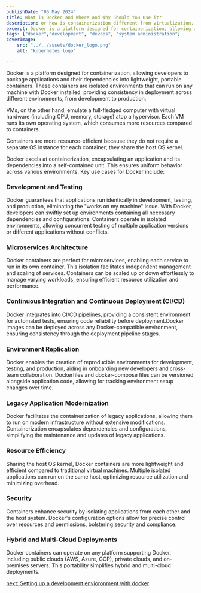 ```yaml
---
publishDate: "05 May 2024"
title: What is Docker and Where and Why Should You Use it?
description: or how is containerization different from virtualization.
excerpt: Docker is a platform designed for containerization, allowing developers to package applications and their dependencies into lightweight, portable containers. These containers are isolated environments that can run on any machine with Docker installed, providing consistency in deployment across different environments, from development to production.
tags: ["docker","development", "devops", "system administration"]
coverImage:
    src: "../../assets/docker_logo.png"
    alt: "kubernetes logo"

---
```


Docker is a platform designed for containerization, allowing developers to package applications and their dependencies into lightweight, portable containers. These containers are isolated environments that can run on any machine with Docker installed, providing consistency in deployment across different environments, from development to production.

VMs, on the other hand, emulate a full-fledged computer with virtual hardware (including CPU, memory, storage) atop a hypervisor. Each VM runs its own operating system, which consumes more resources compared to containers.

Containers are more resource-efficient because they do not require a separate OS instance for each container; they share the host OS kernel.

Docker excels at containerization, encapsulating an application and its dependencies into a self-contained unit. This ensures uniform behavior across various environments. Key use cases for Docker include:

### Development and Testing

Docker guarantees that applications run identically in development, testing, and production, eliminating the "works on my machine" issue. With Docker, developers can swiftly set up environments containing all necessary dependencies and configurations. Containers operate in isolated environments, allowing concurrent testing of multiple application versions or different applications without conflicts.

### Microservices Architecture

Docker containers are perfect for microservices, enabling each service to run in its own container. This isolation facilitates independent management and scaling of services. Containers can be scaled up or down effortlessly to manage varying workloads, ensuring efficient resource utilization and performance.

### Continuous Integration and Continuous Deployment (CI/CD)

Docker integrates into CI/CD pipelines, providing a consistent environment for automated tests, ensuring code reliability before deployment.Docker images can be deployed across any Docker-compatible environment, ensuring consistency through the deployment pipeline stages.

### Environment Replication

Docker enables the creation of reproducible environments for development, testing, and production, aiding in onboarding new developers and cross-team collaboration. Dockerfiles and docker-compose files can be versioned alongside application code, allowing for tracking environment setup changes over time.

### Legacy Application Modernization

Docker facilitates the containerization of legacy applications, allowing them to run on modern infrastructure without extensive modifications. Containerization encapsulates dependencies and configurations, simplifying the maintenance and updates of legacy applications.

### Resource Efficiency
Sharing the host OS kernel, Docker containers are more lightweight and efficient compared to traditional virtual machines. Multiple isolated applications can run on the same host, optimizing resource utilization and minimizing overhead.

### Security

Containers enhance security by isolating applications from each other and the host system. Docker's configuration options allow for precise control over resources and permissions, bolstering security and compliance.

### Hybrid and Multi-Cloud Deployments

Docker containers can operate on any platform supporting Docker, including public clouds (AWS, Azure, GCP), private clouds, and on-premises servers. This portability simplifies hybrid and multi-cloud deployments.


[next: Setting up a development envioronment with docker](/posts/docker-development-environment)